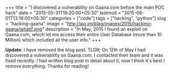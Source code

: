 +++
title = "I discovered a vulnerability on Gaana.com before the main POC hack"
date = "2015-05-31T19:20:00+05:30"
lastmod = "2015-06-01T13:18:00+05:30"
categories = ["code"]
tags = ["hacking", "python"]
slug = "hacking-gaana"
image = "http://avi.im/blag/images/2015/hacking-gaana/whatif.png"
description = "In May, 2015 I found an exploit on Gaana.com, which let me access their entire User Database (more than 10 Million) which included all the user info."
+++

**Update**: I have removed the blog post. TLDR; On 12th of May I had discovered a vulnerability on Gaana.com. I contacted their team and it was fixed recently. I had written blog post in detail about it, now I think it's best I remove everything. Thanks for reading!

<script data-isso="//comments.example.tld/" src="//comments.example.tld/js/embed.min.js"></script>

<section id="isso-thread"></section>